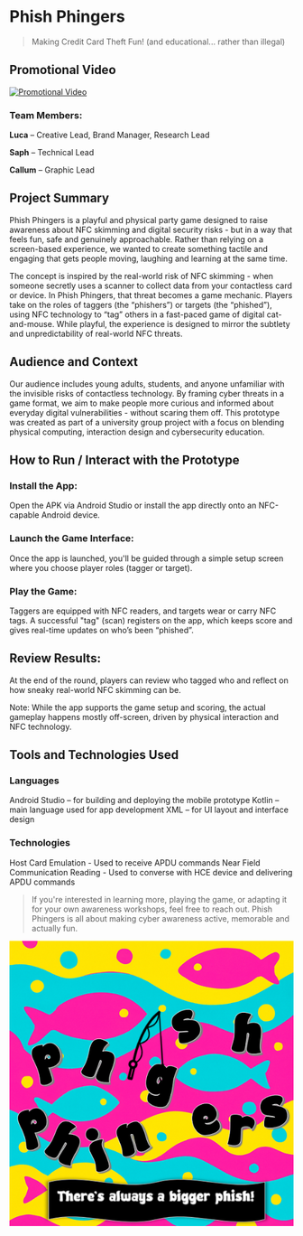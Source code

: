 # Phish Phingers
> Making Credit Card Theft Fun! (and educational... rather than illegal)

## Promotional Video ##
[![Promotional Video](https://img.youtube.com/vi/t3P__7ebAaQ/maxresdefault.jpg)](https://www.youtube.com/watch?v=t3P__7ebAaQ)

### Team Members:
**Luca** – Creative Lead, Brand Manager, Research Lead

**Saph** – Technical Lead

**Callum** – Graphic Lead

## Project Summary
Phish Phingers is a playful and physical party game designed to raise awareness about NFC skimming and digital security risks - but in a way that feels fun, safe and genuinely approachable. Rather than relying on a screen-based experience, we wanted to create something tactile and engaging that gets people moving, laughing and learning at the same time.

The concept is inspired by the real-world risk of NFC skimming - when someone secretly uses a scanner to collect data from your contactless card or device. In Phish Phingers, that threat becomes a game mechanic. Players take on the roles of taggers (the “phishers”) or targets (the “phished”), using NFC technology to “tag” others in a fast-paced game of digital cat-and-mouse. While playful, the experience is designed to mirror the subtlety and unpredictability of real-world NFC threats.

## Audience and Context
Our audience includes young adults, students, and anyone unfamiliar with the invisible risks of contactless technology. By framing cyber threats in a game format, we aim to make people more curious and informed about everyday digital vulnerabilities - without scaring them off. This prototype was created as part of a university group project with a focus on blending physical computing, interaction design and cybersecurity education.

## How to Run / Interact with the Prototype
### Install the App:
Open the APK via Android Studio or install the app directly onto an NFC-capable Android device.
### Launch the Game Interface:
Once the app is launched, you'll be guided through a simple setup screen where you choose player roles (tagger or target).
### Play the Game:
Taggers are equipped with NFC readers, and targets wear or carry NFC tags. A successful "tag" (scan) registers on the app, which keeps score and gives real-time updates on who’s been “phished”.

## Review Results:
At the end of the round, players can review who tagged who and reflect on how sneaky real-world NFC skimming can be.

Note: While the app supports the game setup and scoring, the actual gameplay happens mostly off-screen, driven by physical interaction and NFC technology.

## Tools and Technologies Used
### Languages
Android Studio – for building and deploying the mobile prototype
Kotlin – main language used for app development
XML – for UI layout and interface design

### Technologies
Host Card Emulation - Used to receive APDU commands
Near Field Communication Reading - Used to converse with HCE device and delivering APDU commands

> If you're interested in learning more, playing the game, or adapting it for your own awareness workshops, feel free to reach out. Phish Phingers is all about making cyber awareness active, memorable and actually fun.

![](/appicon.png)
